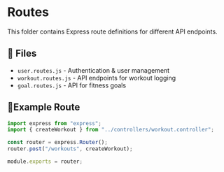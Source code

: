 # Routes
This folder contains Express route definitions for different API endpoints.

## 📌 Files
- `user.routes.js` - Authentication & user management
- `workout.routes.js` - API endpoints for workout logging
- `goal.routes.js` - API for fitness goals

## 📍Example Route
```javascript
import express from "express";
import { createWorkout } from "../controllers/workout.controller";

const router = express.Router();
router.post("/workouts", createWorkout);

module.exports = router;
